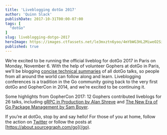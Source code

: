 ```yaml
---
title: 'Liveblogging dotGo 2017'
author: 'Quinn Slack'
publishDate: 2017-10-31T00:00-07:00
tags: [
  "dotGo"
]
slug: liveblogging-dotgo-2017
heroImage: https://images.ctfassets.net/le3mxztn6yoo/4mYbWG3HL2MiweO2Si8OGA/7d44f227a75697aeccd62d98366614cb/logo-dotgo.png
published: true
---
```


We’re excited to be running the official liveblog for dotGo 2017 in Paris on Monday, November 6. With the help of volunteer Gophers at dotGo in Paris, we’ll be  blogging [concise technical summaries](/go) of all dotGo talks, so people from all around the world can follow along and learn. Liveblogging conferences is a tradition in the Go community going back to the very first dotGo and GopherCon in 2014, and we’re excited to be continuing it.

Some highlights from GopherCon 2017: 12 Gophers contributed liveblogs for 26 talks, including [gRPC in Production by Alan Shreve](/blog/grpc-in-production-alan-shreve) and [The New Era of Go Package Management by Sam Boyer](/go/the-new-era-of-go-package-management/).

If you’re at dotGo, stop by and say hello! For those of you at home, follow the action on [Twitter](https://twitter.com/sourcegraph) or follow the posts at [https://about.sourcegraph.com/go](/go).
